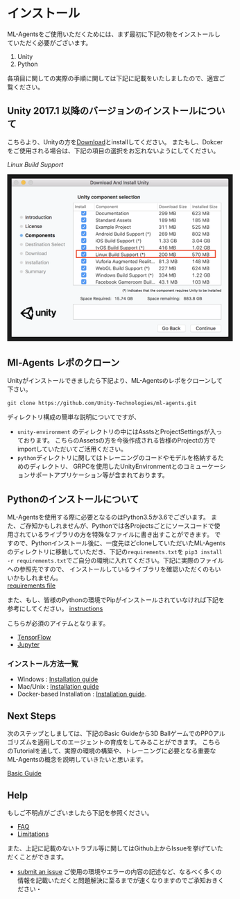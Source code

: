 # インストール

ML-Agentsをご使用いただくためには、まず最初に下記の物をインストールしていただく必要がございます。

1. Unity
2. Python

各項目に関しての実際の手順に関しては下記に記載をいたしましたので、適宜ご覧ください。

## **Unity 2017.1** 以降のバージョンのインストールについて

こちらより、Unityの方を[Download](https://store.unity.com/download)とinstallしてください。
またもし、Dokcerをご使用される場合は、下記の項目の選択をお忘れないようにしてください。

_Linux Build Support_

<p align="center">
    <img src="images/unity_linux_build_support.png" 
        alt="Linux Build Support" 
        width="500" border="10" />
</p>

## Ml-Agents レポのクローン

Unityがインストールできましたら下記より、ML-Agentsのレポをクローンして下さい。 

    git clone https://github.com/Unity-Technologies/ml-agents.git
    
ディレクトリ構成の簡単な説明についてですが、
- `unity-environment` のディレクトリの中にはAsstsとProjectSettingsが入っております。
こちらのAssetsの方を今後作成される皆様のProjectの方でimportしていただいてご活用ください。
- `python`ディレクトリに関してはトレーニングのコードやモデルを格納するためのディレクトリ、
GRPCを使用したUnityEnvironmentとのコミューケーションサポートアプリケーション等が含まれております。 

## Pythonのインストールについて

ML-Agentsを使用する際に必要となるのはPython3.5か3.6でございます。 
また、ご存知かもしれませんが、Pythonでは各Projectsごとにソースコードで使用されているライブラリの方を特殊なファイルに書き出すことができます。
ですので、Pythonインストール後に、一度先ほどcloneしていただいたML-Agentsのディレクトリに移動していただき、下記の`requirements.txt`を
`pip3 install -r requirements.txt`でご自分の環境に入れてください。下記に実際のファイルへの参照先ですので、
インストールしているライブラリを確認いただくのもいいかもしれません。  
[requirements file](../python/requirements.txt)  

また、もし、皆様のPythonの環境でPipがインストールされていなければ下記を参考にしてください。
[instructions](https://packaging.python.org/guides/installing-using-linux-tools/#installing-pip-setuptools-wheel-with-linux-package-managers)

こちらが必須のアイテムとなります。
- [TensorFlow](Background-TensorFlow.md)
- [Jupyter](Background-Jupyter.md)

### インストール方法一覧
- Windows : [Installation guide](Installation-Windows.md)
- Mac/Unix : [Installation guide](https://www.python.org/downloads/)
- Docker-based Installation : [Installation guide](Using-Docker.md). 

## Next Steps
次のステップとしましては、下記のBasic Guideから3D BallゲームでのPPOアルゴリズムを適用してのエージェントの育成をしてみることができます。
こちらのTutorialを通して、実際の環境の構築や、トレーニングに必要となる重要なML-Agentsの概念を説明していきたいと思います。

[Basic Guide](Basic-Guide.md)

## Help
もしご不明点がございましたら下記を参照ください。

- [FAQ](FAQ.md)
- [Limitations](Limitations.md)

また、上記に記載のないトラブル等に関してはGithub上からIssueを挙げていただくことができます。
- [submit an issue](https://github.com/Unity-Technologies/ml-agents/issues)
ご使用の環境やエラーの内容の記述など、なるべく多くの情報を記載いただくと問題解決に至るまでが速くなりますのでご承知おきください・

